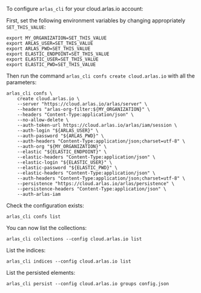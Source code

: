 To configure `arlas_cli` for your cloud.arlas.io account:

First, set the following environment variables by changing appropriately `SET_THIS_VALUE`:
```shell
export MY_ORGANIZATION=SET_THIS_VALUE
export ARLAS_USER=SET_THIS_VALUE
export ARLAS_PWD=SET_THIS_VALUE
export ELASTIC_ENDPOINT=SET_THIS_VALUE
export ELASTIC_USER=SET_THIS_VALUE
export ELASTIC_PWD=SET_THIS_VALUE
```

Then run the command `arlas_cli confs create cloud.arlas.io` with all the parameters:

```shell
arlas_cli confs \
    create cloud.arlas.io \
    --server "https://cloud.arlas.io/arlas/server" \
    --headers "arlas-org-filter:${MY_ORGANIZATION}" \
    --headers "Content-Type:application/json" \
    --no-allow-delete \
    --auth-token-url https://cloud.arlas.io/arlas/iam/session \
    --auth-login "${ARLAS_USER}" \
    --auth-password "${ARLAS_PWD}" \
    --auth-headers "Content-Type:application/json;charset=utf-8" \
    --auth-org "${MY_ORGANIZATION}" \
    --elastic "${ELASTIC_ENDPOINT}" \
    --elastic-headers "Content-Type:application/json" \
    --elastic-login "${ELASTIC_USER}" \
    --elastic-password "${ELASTIC_PWD}" \
    --elastic-headers "Content-Type:application/json" \
    --auth-headers "Content-Type:application/json;charset=utf-8" \
    --persistence "https://cloud.arlas.io/arlas/persistence" \
    --persistence-headers "Content-Type:application/json" \
    --auth-arlas-iam
```

Check the configuration exists:

```shell
arlas_cli confs list
```

You can now list the collections:

```shell
arlas_cli collections --config cloud.arlas.io list
```

List the indices:

```shell
arlas_cli indices --config cloud.arlas.io list
```

List the persisted elements:

```shell
arlas_cli persist --config cloud.arlas.io groups config.json
```
